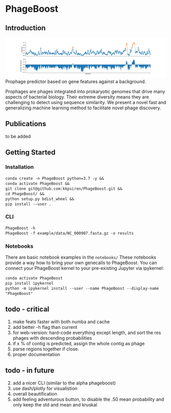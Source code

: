# PhageBoost

## Introduction 
![Predictions](fig1a.png)
Prophage predictor based on gene features against a background. 

Prophages are phages integrated into prokaryotic genomes that drive many aspects of bacterial biology.  Their extreme diversity means they are challenging to detect using sequence similarity. We present a novel fast and generalizing machine learning method to facilitate novel phage discovery.

## Publications

to be added  


## Getting Started
### Installation
```
conda create -n PhageBoost python=3.7 -y &&
conda activate PhageBoost &&
git clone git@github.com:kkpsiren/PhageBoost.git &&
cd PhageBoost/ &&
python setup.py bdist_wheel &&
pip install --user . 
```

### CLI 
```
PhageBoost -h
PhageBoost -f example/data/NC_000907.fasta.gz -o results
```
### Notebooks
There are basic notebook examples in the ```notebooks/```
These notebooks provide a way how to bring your own genecalls to PhageBoost.
You can connect your PhageBoost kernel to your pre-existing Jupyter via ipykernel:

```
conda activate PhageBoost
pip install ipykernel
python -m ipykernel install --user --name PhageBoost --display-name "PhageBoost" 
```



## todo - critical
1. make feats faster with both numba and cache
3. add better -h flag than current
6. for web-version: hard-code everything except length, and sort the res phages with descending probabilities
7. if x % of contig is predicted, assign the whole contig as phage
8. parse regions together if close.
9. proper documentation

## todo - in future
2. add a nicer CLI (similar to the alpha phageboost)
2. use dash/plotly for visualistion
5. overall beautification
6. add feeling adventurous button, to disable the .50 mean probability and only keep the std and mean and kruskal
